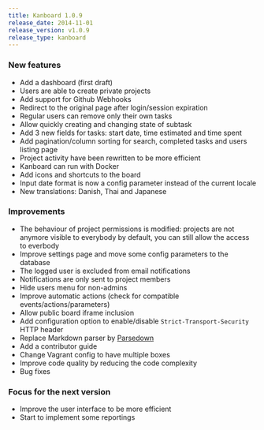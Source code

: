 ```yaml
---
title: Kanboard 1.0.9
release_date: 2014-11-01
release_version: v1.0.9
release_type: kanboard
---
```


### New features

- Add a dashboard (first draft)
- Users are able to create private projects
- Add support for Github Webhooks
- Redirect to the original page after login/session expiration
- Regular users can remove only their own tasks
- Allow quickly creating and changing state of subtask
- Add 3 new fields for tasks: start date, time estimated and time spent
- Add pagination/column sorting for search, completed tasks and users listing page
- Project activity have been rewritten to be more efficient
- Kanboard can run with Docker
- Add icons and shortcuts to the board
- Input date format is now a config parameter instead of the current locale
- New translations: Danish, Thai and Japanese

### Improvements

- The behaviour of project permissions is modified: projects are not anymore visible to everybody by default, you can still allow the access to everbody
- Improve settings page and move some config parameters to the database
- The logged user is excluded from email notifications
- Notifications are only sent to project members
- Hide users menu for non-admins
- Improve automatic actions (check for compatible events/actions/parameters)
- Allow public board iframe inclusion
- Add configuration option to enable/disable `Strict-Transport-Security` HTTP header
- Replace Markdown parser by [Parsedown](http://parsedown.org/)
- Add a contributor guide
- Change Vagrant config to have multiple boxes
- Improve code quality by reducing the code complexity
- Bug fixes

### Focus for the next version

- Improve the user interface to be more efficient
- Start to implement some reportings
